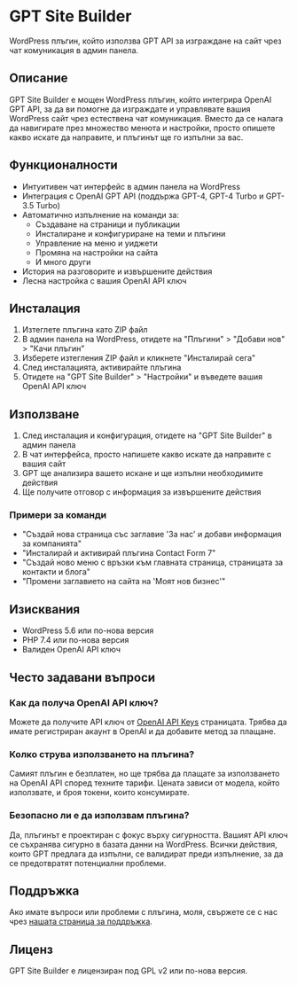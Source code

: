 # GPT Site Builder

WordPress плъгин, който използва GPT API за изграждане на сайт чрез чат комуникация в админ панела.

## Описание

GPT Site Builder е мощен WordPress плъгин, който интегрира OpenAI GPT API, за да ви помогне да изграждате и управлявате вашия WordPress сайт чрез естествена чат комуникация. Вместо да се налага да навигирате през множество менюта и настройки, просто опишете какво искате да направите, и плъгинът ще го изпълни за вас.

## Функционалности

- Интуитивен чат интерфейс в админ панела на WordPress
- Интеграция с OpenAI GPT API (поддържа GPT-4, GPT-4 Turbo и GPT-3.5 Turbo)
- Автоматично изпълнение на команди за:
  - Създаване на страници и публикации
  - Инсталиране и конфигуриране на теми и плъгини
  - Управление на меню и уиджети
  - Промяна на настройки на сайта
  - И много други
- История на разговорите и извършените действия
- Лесна настройка с вашия OpenAI API ключ

## Инсталация

1. Изтеглете плъгина като ZIP файл
2. В админ панела на WordPress, отидете на "Плъгини" > "Добави нов" > "Качи плъгин"
3. Изберете изтегления ZIP файл и кликнете "Инсталирай сега"
4. След инсталацията, активирайте плъгина
5. Отидете на "GPT Site Builder" > "Настройки" и въведете вашия OpenAI API ключ

## Използване

1. След инсталация и конфигурация, отидете на "GPT Site Builder" в админ панела
2. В чат интерфейса, просто напишете какво искате да направите с вашия сайт
3. GPT ще анализира вашето искане и ще изпълни необходимите действия
4. Ще получите отговор с информация за извършените действия

### Примери за команди

- "Създай нова страница със заглавие 'За нас' и добави информация за компанията"
- "Инсталирай и активирай плъгина Contact Form 7"
- "Създай ново меню с връзки към главната страница, страницата за контакти и блога"
- "Промени заглавието на сайта на 'Моят нов бизнес'"

## Изисквания

- WordPress 5.6 или по-нова версия
- PHP 7.4 или по-нова версия
- Валиден OpenAI API ключ

## Често задавани въпроси

### Как да получа OpenAI API ключ?

Можете да получите API ключ от [OpenAI API Keys](https://platform.openai.com/api-keys) страницата. Трябва да имате регистриран акаунт в OpenAI и да добавите метод за плащане.

### Колко струва използването на плъгина?

Самият плъгин е безплатен, но ще трябва да плащате за използването на OpenAI API според техните тарифи. Цената зависи от модела, който използвате, и броя токени, които консумирате.

### Безопасно ли е да използвам плъгина?

Да, плъгинът е проектиран с фокус върху сигурността. Вашият API ключ се съхранява сигурно в базата данни на WordPress. Всички действия, които GPT предлага да изпълни, се валидират преди изпълнение, за да се предотвратят потенциални проблеми.

## Поддръжка

Ако имате въпроси или проблеми с плъгина, моля, свържете се с нас чрез [нашата страница за поддръжка](https://example.com/support).

## Лиценз

GPT Site Builder е лицензиран под GPL v2 или по-нова версия.